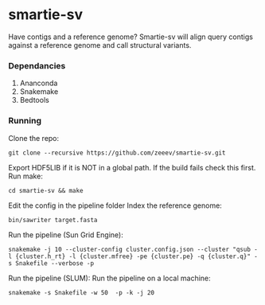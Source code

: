 # smartie-sv

Have contigs and a reference genome? Smartie-sv will align query contigs against a reference genome and call structural variants.  

### Dependancies

1. Ananconda
2. Snakemake
3. Bedtools

### Running

Clone the repo:
``` 
git clone --recursive https://github.com/zeeev/smartie-sv.git
```
Export HDF5LIB if it is NOT in a global path. If the build fails check this first.
Run make:
```
cd smartie-sv && make
```
Edit the config in the pipeline folder
Index the reference genome:

```
bin/sawriter target.fasta
```
Run the pipeline (Sun Grid Engine): 
```
snakemake -j 10 --cluster-config cluster.config.json --cluster "qsub -l {cluster.h_rt} -l {cluster.mfree} -pe {cluster.pe} -q {cluster.q}" -s Snakefile --verbose -p
```

Run the pipeline (SLUM):
Run the pipeline on a local machine:

```
snakemake -s Snakefile -w 50  -p -k -j 20
```
 
